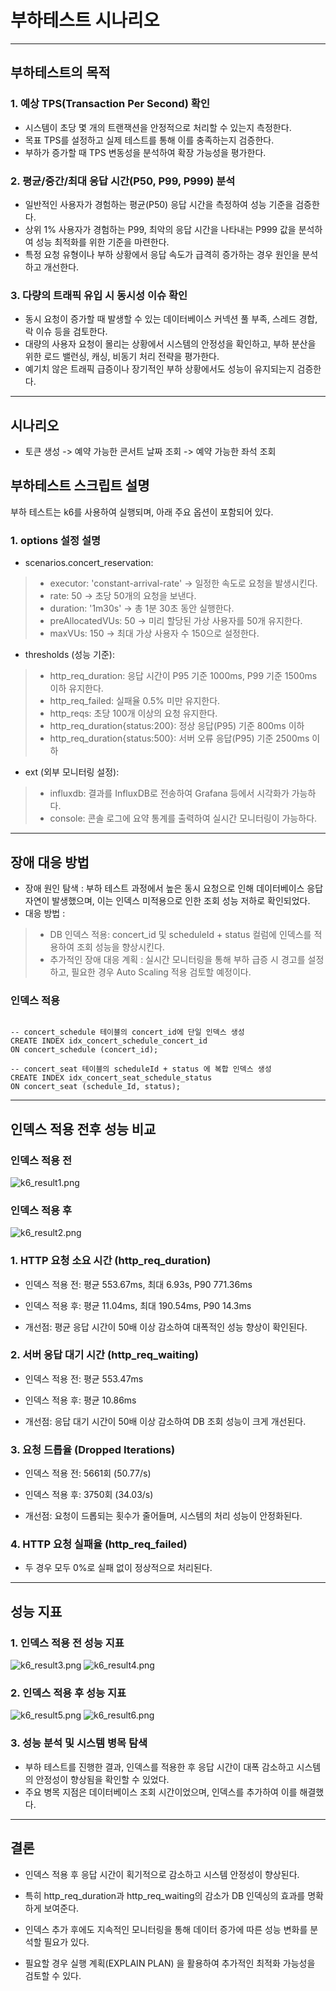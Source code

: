# 부하테스트 시나리오
- - -

## 부하테스트의 목적
### 1. 예상 TPS(Transaction Per Second) 확인

- 시스템이 초당 몇 개의 트랜잭션을 안정적으로 처리할 수 있는지 측정한다.
- 목표 TPS를 설정하고 실제 테스트를 통해 이를 충족하는지 검증한다.
- 부하가 증가할 때 TPS 변동성을 분석하여 확장 가능성을 평가한다.

### 2. 평균/중간/최대 응답 시간(P50, P99, P999) 분석

- 일반적인 사용자가 경험하는 평균(P50) 응답 시간을 측정하여 성능 기준을 검증한다.
- 상위 1% 사용자가 경험하는 P99, 최악의 응답 시간을 나타내는 P999 값을 분석하여 성능 최적화를 위한 기준을 마련한다.
- 특정 요청 유형이나 부하 상황에서 응답 속도가 급격히 증가하는 경우 원인을 분석하고 개선한다.

### 3. 다량의 트래픽 유입 시 동시성 이슈 확인
- 동시 요청이 증가할 때 발생할 수 있는 데이터베이스 커넥션 풀 부족, 스레드 경합, 락 이슈 등을 검토한다.
- 대량의 사용자 요청이 몰리는 상황에서 시스템의 안정성을 확인하고, 부하 분산을 위한 로드 밸런싱, 캐싱, 비동기 처리 전략을 평가한다.
- 예기치 않은 트래픽 급증이나 장기적인 부하 상황에서도 성능이 유지되는지 검증한다.

- - -

## 시나리오

- 토큰 생성 -> 예약 가능한 콘서트 날짜 조회 -> 예약 가능한 좌석 조회

## 부하테스트 스크립트 설명

부하 테스트는 k6를 사용하여 실행되며, 아래 주요 옵션이 포함되어 있다.

### 1. options 설정 설명

- scenarios.concert_reservation:

>
>  - executor: 'constant-arrival-rate' → 일정한 속도로 요청을 발생시킨다.
>  - rate: 50 → 초당 50개의 요청을 보낸다.
>  - duration: '1m30s' → 총 1분 30초 동안 실행한다.
>  - preAllocatedVUs: 50 → 미리 할당된 가상 사용자를 50개 유지한다.
>  - maxVUs: 150 → 최대 가상 사용자 수 150으로 설정한다.
> 

- thresholds (성능 기준):

>
> - http_req_duration: 응답 시간이 P95 기준 1000ms, P99 기준 1500ms 이하 유지한다.
> - http_req_failed: 실패율 0.5% 미만 유지한다.
> - http_reqs: 초당 100개 이상의 요청 유지한다.
> - http_req_duration{status:200}: 정상 응답(P95) 기준 800ms 이하
> - http_req_duration{status:500}: 서버 오류 응답(P95) 기준 2500ms 이하
> 

- ext (외부 모니터링 설정):

>
> - influxdb: 결과를 InfluxDB로 전송하여 Grafana 등에서 시각화가 가능하다.
> - console: 콘솔 로그에 요약 통계를 출력하여 실시간 모니터링이 가능하다.

- - -


## 장애 대응 방법

- 장애 원인 탐색 : 부하 테스트 과정에서 높은 동시 요청으로 인해 데이터베이스 응답 자연이 발생했으며, 이는 인덱스 미적용으로 인한 조회 성능 저하로 확인되었다.
- 대응 방법 :
>
> - DB 인덱스 적용: concert_id 및 scheduleId + status 컬럼에 인덱스를 적용하여 조회 성능을 향상시킨다.
> - 추가적인 장애 대응 계획 : 실시간 모니터링을 통해 부하 급증 시 경고를 설정하고, 필요한 경우 Auto Scaling 적용 검토할 예정이다.
> 


### 인덱스 적용

````

-- concert_schedule 테이블의 concert_id에 단일 인덱스 생성
CREATE INDEX idx_concert_schedule_concert_id
ON concert_schedule (concert_id);

-- concert_seat 테이블의 scheduleId + status 에 복합 인덱스 생성
CREATE INDEX idx_concert_seat_schedule_status
ON concert_seat (schedule_Id, status);

````

- - -

## 인덱스 적용 전후 성능 비교

### 인덱스 적용 전

![k6_result1.png](images/k6_result1.png)

### 인덱스 적용 후

![k6_result2.png](images/k6_result2.png)

### 1. HTTP 요청 소요 시간 (http_req_duration)

- 인덱스 적용 전: 평균 553.67ms, 최대 6.93s, P90 771.36ms

- 인덱스 적용 후: 평균 11.04ms, 최대 190.54ms, P90 14.3ms

- 개선점: 평균 응답 시간이 50배 이상 감소하여 대폭적인 성능 향상이 확인된다.

### 2. 서버 응답 대기 시간 (http_req_waiting)

- 인덱스 적용 전: 평균 553.47ms

- 인덱스 적용 후: 평균 10.86ms

- 개선점: 응답 대기 시간이 50배 이상 감소하여 DB 조회 성능이 크게 개선된다.

### 3. 요청 드롭율 (Dropped Iterations)

- 인덱스 적용 전: 5661회 (50.77/s)

- 인덱스 적용 후: 3750회 (34.03/s)

- 개선점: 요청이 드롭되는 횟수가 줄어들며, 시스템의 처리 성능이 안정화된다.

### 4. HTTP 요청 실패율 (http_req_failed)

- 두 경우 모두 0%로 실패 없이 정상적으로 처리된다.

- - -

## 성능 지표

### 1. 인덱스 적용 전 성능 지표

![k6_result3.png](images/k6_result3.png)
![k6_result4.png](images/k6_result4.png)


### 2. 인덱스 적용 후 성능 지표

![k6_result5.png](images/k6_result5.png)
![k6_result6.png](images/k6_result6.png)

### 3. 성능 분석 및 시스템 병목 탐색

- 부하 테스트를 진행한 결과, 인덱스를 적용한 후 응답 시간이 대폭 감소하고 시스템의 안정성이 향상됨을 확인할 수 있었다.
- 주요 병목 지점은 데이터베이스 조회 시간이었으며, 인덱스를 추가하여 이를 해결했다.


- - -

## 결론

- 인덱스 적용 후 응답 시간이 획기적으로 감소하고 시스템 안정성이 향상된다.

- 특히 http_req_duration과 http_req_waiting의 감소가 DB 인덱싱의 효과를 명확하게 보여준다.

- 인덱스 추가 후에도 지속적인 모니터링을 통해 데이터 증가에 따른 성능 변화를 분석할 필요가 있다.

- 필요할 경우 실행 계획(EXPLAIN PLAN) 을 활용하여 추가적인 최적화 가능성을 검토할 수 있다.


